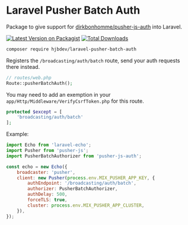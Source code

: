 # Laravel Pusher Batch Auth

Package to give support for [dirkbonhomme/pusher-js-auth](https://github.com/dirkbonhomme/pusher-js-auth) into Laravel.

[![Latest Version on Packagist](https://img.shields.io/packagist/v/hjbdev/laravel-pusher-batch-auth.svg?style=flat-square)](https://packagist.org/packages/hjbdev/laravel-pusher-batch-auth)
[![Total Downloads](https://img.shields.io/packagist/dt/hjbdev/laravel-pusher-batch-auth.svg?style=flat-square)](https://packagist.org/packages/hjbdev/laravel-pusher-batch-auth)

```bash
composer require hjbdev/laravel-pusher-batch-auth
```

Registers the `/broadcasting/auth/batch` route, send your auth requests there instead.

```php
// routes/web.php
Route::pusherBatchAuth();
```

You may need to add an exemption in your `app/Http/Middleware/VerifyCsrfToken.php` for this route.

```php
protected $except = [
    'broadcasting/auth/batch'
];
```


Example:

```js
import Echo from 'laravel-echo';
import Pusher from 'pusher-js';
import PusherBatchAuthorizer from 'pusher-js-auth';

const echo = new Echo({
    broadcaster: 'pusher',
    client: new Pusher(process.env.MIX_PUSHER_APP_KEY, {
        authEndpoint: '/broadcasting/auth/batch',
        authorizer: PusherBatchAuthorizer,
        authDelay: 500,
        forceTLS: true,
        cluster: process.env.MIX_PUSHER_APP_CLUSTER,
    }),
});
```

